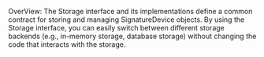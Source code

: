  OverView:
 The Storage interface and its implementations define a common contract for storing and managing SignatureDevice objects. 
 By using the Storage interface, you can easily switch between different storage backends (e.g., in-memory storage, database storage) without changing the code that interacts with the storage. 
  
